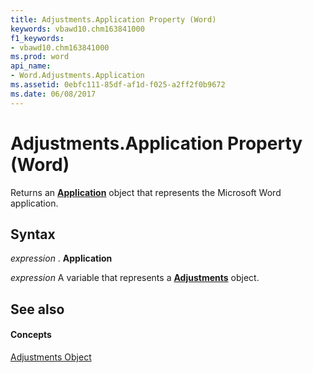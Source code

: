 ```yaml
---
title: Adjustments.Application Property (Word)
keywords: vbawd10.chm163841000
f1_keywords:
- vbawd10.chm163841000
ms.prod: word
api_name:
- Word.Adjustments.Application
ms.assetid: 0ebfc111-85df-af1d-f025-a2ff2f0b9672
ms.date: 06/08/2017
---
```



# Adjustments.Application Property (Word)

Returns an  **[Application](application-object-word.md)** object that represents the Microsoft Word application.


## Syntax

 _expression_ . **Application**

 _expression_ A variable that represents a **[Adjustments](adjustments-object-word.md)** object.


## See also


#### Concepts


[Adjustments Object](adjustments-object-word.md)

